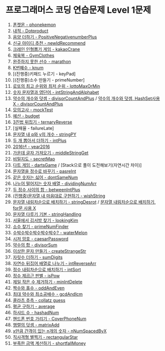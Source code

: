 # **프로그래머스 코딩 연습문제 Level 1문제**

1. [폰켓몬 - phonekemon](https://cdn.discordapp.com/attachments/868303738010488932/868305127780536330/f5ae35db83bc0b0e.PNG)
2. [내적 - Dotproduct](https://cdn.discordapp.com/attachments/868303738010488932/868304696517992518/287dd07750bfba10.PNG)
3. [음양 더하기 - PositiveNegativenumberPlus](https://cdn.discordapp.com/attachments/868303738010488932/868304934431514664/6c9d0684e8a4fcf8.PNG)
4. [신규 아이디 추천 - newIdRecommend](https://cdn.discordapp.com/attachments/868303738010488932/868304819054587974/92f7702478a22630.PNG)
5. [크레인 인형뽑기 게임 - kakaoCrane](https://cdn.discordapp.com/attachments/868303738010488932/868305079160168448/c165b3c8fd2b1aff.PNG)
6. [체육복 - GymClothes](https://cdn.discordapp.com/attachments/868303738010488932/868305002031091782/c41cff05e2d7a5f6.PNG)
7. [완주하지 못한 선수 - marathon](https://cdn.discordapp.com/attachments/868303738010488932/868304884406030386/b8b56c0d8d7b96f4.PNG)
8. [K번째수 - knum](https://cdn.discordapp.com/attachments/868303738010488932/868303853047644170/K.PNG)
9. [(진행중)키패드 누르기 - keyPad]
10. [(진행중)소수 만들기 - primeNumber]
11. [로또의 최고 순위와 최저 순위 - lottoMaxOrMin](https://cdn.discordapp.com/attachments/868303738010488932/868460372674371594/af3fea0316a3f405.PNG)
12. [숫자 문자열과 영단어 - intStringAndAlphabet](https://cdn.discordapp.com/attachments/868303738010488932/868491814263480350/105c93a7db3b4190.PNG)
13. [약수의 개수와 덧셈 - divisorCountAndPlus](https://cdn.discordapp.com/attachments/868303738010488932/868654281702658048/f2392b612cd195d8.PNG)
 / [약수의 개수와 덧셈, HashSet사용 X - divisorCountAndPlus](https://cdn.discordapp.com/attachments/868303738010488932/868656457564946482/x.PNG)
14. [모의고사 - mockTest](https://cdn.discordapp.com/attachments/868303738010488932/868675585617051668/444d61c5ac20540a.PNG)
15. [예산 - budget](https://cdn.discordapp.com/attachments/868303738010488932/868679020882055198/608e1bc41c907aea.PNG)
16. [3진법 뒤집기 - ternaryReverse](https://cdn.discordapp.com/attachments/868303738010488932/868728650491641926/3_.PNG)
17. [실패율 - failureLate]
18. [문자열 내 p와 y의 개수 - stringPY](https://cdn.discordapp.com/attachments/868303738010488932/868766313252810752/p_y_.PNG)
19. [두 개 뽑아서 더하기 - intPlus](https://cdn.discordapp.com/attachments/868303738010488932/869378671130075176/ac5b0a598873733a.PNG)
20. [2016년 - year2016](https://cdn.discordapp.com/attachments/868303738010488932/869405582031994971/2016.PNG)
21. [가운데 글자 가져오기 - middleStringGet](https://cdn.discordapp.com/attachments/868303738010488932/869410870768316487/5451548a4c0b7bd7.PNG)
22. [비밀지도 - secretMap](https://cdn.discordapp.com/attachments/868303738010488932/869459828295233546/b25d9eeff15f2e78.PNG)
23. [다트 게임 - dartsGame](https://cdn.discordapp.com/attachments/868303738010488932/869482365167218728/1_.PNG)
 / [Stack으로 풀이 도전해보기(자연시간 차이)]
24. [문자열을 정수로 바꾸기 - pasreInt](https://cdn.discordapp.com/attachments/868303738010488932/869465136421822494/6e8c3704b4e2d3b4.PNG)
25. [같은 숫자는 싫어 - dontSameNum](https://cdn.discordapp.com/attachments/868303738010488932/869747098327875634/b8b2a88f9569379c.PNG)
26. [나누어 떨어지는 숫자 배열 - dividingNumArr](https://cdn.discordapp.com/attachments/868303738010488932/869749278455767140/48623ec9e22f6be4.PNG)
27. [두 정수 사이의 합 - betweenIntPlus](https://cdn.discordapp.com/attachments/868303738010488932/869751597759090688/c17da3d9109c3958.PNG)
28. [(진행중)문자열 내 마음대로 구현하기 - wishString]()
29. [문자열 내림차순으로 배치하기 - stringDesrot](https://cdn.discordapp.com/attachments/868303738010488932/869769154230644787/for_O_.PNG)
 / [문자열 내림차순으로 배치하기, for문 사용 X](https://cdn.discordapp.com/attachments/868303738010488932/869769180042375188/for_x_.PNG)
30. [문자열 다루기 기본 - stringHandling](https://cdn.discordapp.com/attachments/868303738010488932/869773883320987678/98cd68ca9d0a2539.PNG)
31. [서울에서 김서방 찾기 - lookingKim](https://cdn.discordapp.com/attachments/868303738010488932/869777682689314827/d5ed642e18ae6e38.PNG)
32. [소수 찾기 - primeNumFinder](https://cdn.discordapp.com/attachments/868303738010488932/869845009636147271/d91b3890d5cc1bc2.PNG)
33. [수박수박수박수박수박수? - waterMelon](https://cdn.discordapp.com/attachments/868303738010488932/869849422866034708/a629b06910087b51.PNG)
34. [시저 암호 - caesarPassword](https://cdn.discordapp.com/attachments/868303738010488932/869943138133868574/4f0851a36098d07c.PNG)
35. [약수의 합 - divisorSum](https://cdn.discordapp.com/attachments/868303738010488932/870231299791654932/5737179d621d5538.PNG0)
36. [이상한 문자 만들기 - createStrangeStr](https://cdn.discordapp.com/attachments/868303738010488932/870469782162534470/566224c307480ee8.PNG)
37. [자릿수 더하기 - sumDigits](https://cdn.discordapp.com/attachments/868303738010488932/870474737652998174/ad7d21ccdbdb31c0.PNG)
38. [자연수 뒤집어 배열로 나누기 - intReverseArr](https://cdn.discordapp.com/attachments/868303738010488932/870479245787410463/b2b32921616be000.PNG)
39. [정수 내림차순으로 배치하기 - intSort](https://cdn.discordapp.com/attachments/868303738010488932/870484116250980402/bb81067be4b55e57.PNG)
40. [정수 제곱근 판별 - isPow](https://cdn.discordapp.com/attachments/868303738010488932/870494034513264680/fcd22d98ebe501a7.PNG)
41. [제일 작은 수 제거하기 - minIntDelete](https://cdn.discordapp.com/attachments/868303738010488932/870564707197677578/ce266d82dac5f694.PNG)
42. [짝수와 홀수 - oddAndEven](https://cdn.discordapp.com/attachments/868303738010488932/870566379768655882/189c3ac8b102688b.PNG)
43. [최대 약수와 최소공배수 - gcdAndlcm](https://cdn.discordapp.com/attachments/868303738010488932/870926067244871720/9f9d5eb32227341f.PNG)
44. [콜라츠 추측 - collatz guess](https://cdn.discordapp.com/attachments/868303738010488932/870930878803619850/68820349f5b1eb90.PNG)
45. [평균 구하기 - average](https://cdn.discordapp.com/attachments/868303738010488932/870932756081827870/111dd23a11cad3db.PNG)
46. [하샤드 수 - hashadNum](https://cdn.discordapp.com/attachments/868303738010488932/870935729830772736/61988757c9ce39b7.PNG)
47. [핸드폰 번호 가리기 - CoverPhoneNum](https://cdn.discordapp.com/attachments/868303738010488932/871257092680478780/fe659aaa0f7938c0.PNG)
48. [행렬의 덧셈 - matrixAdd](https://cdn.discordapp.com/attachments/868303738010488932/871261422682775562/3b311e252217cc12.PNG)
49. [x만큼 간격이 있는 n개의 숫자 - nNumSpacedByX](https://cdn.discordapp.com/attachments/868303738010488932/871263315010125844/x_n_.PNG)
50. [직사격형 별찍기 - rectangularStar](https://cdn.discordapp.com/attachments/868303738010488932/871264890428465172/1ad5f1de24813073.PNG)
51. [부족한 금액 계산하기 - shortfallMoney](https://cdn.discordapp.com/attachments/868303738010488932/873031181493497866/c1355dd893fba78f.PNG)